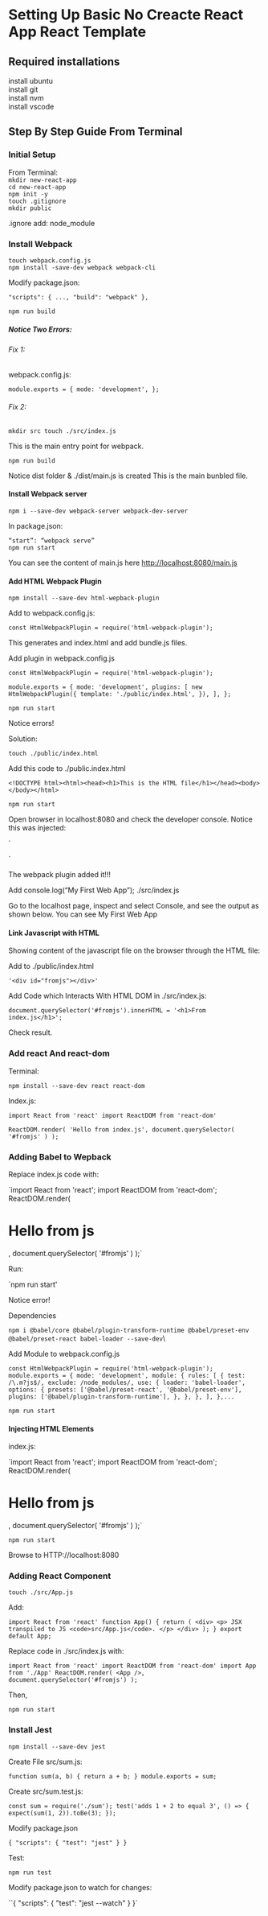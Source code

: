 # Setting Up Basic No Creacte React App React Template


## Required installations

install ubuntu   
install git   
install nvm   
install vscode   

## Step By Step Guide From Terminal

### Initial Setup

From Terminal:  
`mkdir new-react-app`  
`cd new-react-app`  
`npm init -y`  
`touch .gitignore`  
`mkdir public`  

.ignore add: node_module

### Install Webpack

`touch webpack.config.js`  
`npm install -save-dev webpack webpack-cli`  


Modify package.json:

`
  "scripts": {
    ...,
    "build": "webpack"
  },
`
  
`
npm run build
`

##### Notice Two Errors:

###### Fix 1:

webpack.config.js:

`
module.exports = {
  mode: 'development',
};
`

###### Fix 2: 

`
mkdir src
touch ./src/index.js
`

This is the main entry point for webpack.

`
npm run build
`

Notice dist folder & ./dist/main.js is created
This is the main bunbled file.


#### Install Webpack server

`
npm i --save-dev webpack-server webpack-dev-server
`


In package.json:

`“start”: “webpack serve”`  
`npm run start`  


You can see the content of main.js here [http://localhost:8080/main.js](http://localhost:8080/main.js)

#### Add HTML Webpack Plugin

`npm install --save-dev html-wepback-plugin`  


Add to webpack.config.js:

`const HtmlWebpackPlugin = require('html-webpack-plugin');`  


This generates and index.html and add bundle.js files.


Add plugin in webpack.config.js


`const HtmlWebpackPlugin = require('html-webpack-plugin');`

`
module.exports = {
    mode: 'development',
    plugins: [
      new HtmlWebpackPlugin({
        template:
          './public/index.html',
      }),
    ],
  };
`    

`
npm run start
`

Notice errors!

Solution: 

`
touch ./public/index.html
`

Add this code to ./public.index.html


`<!DOCTYPE html><html><head><h1>This is the HTML file</h1></head><body></body></html>`


`npm run start`

Open browser in localhost:8080 and check the developer console. Notice this was injected:

`
<script defer src="main.js"></script></head>

`

The webpack plugin added it!!!

Add console.log(“My First Web App”); ./src/index.js


Go to the localhost page, inspect and select Console, and see the output as shown below.
You can see My First Web App

#### Link Javascript with HTML

Showing content of the javascript file on the browser through the HTML file:

Add to ./public/index.html

`'<div id="fromjs"></div>'`

Add Code which Interacts With HTML DOM in ./src/index.js:

`
document.querySelector('#fromjs').innerHTML = '<h1>From index.js</h1>';
`

Check result.


### Add react And react-dom

Terminal: 

`npm install --save-dev react react-dom`

Index.js:

`import React from 'react'
import ReactDOM from 'react-dom'`

`ReactDOM.render(
  'Hello from index.js',
  document.querySelector(
    '#fromjs'
  )
);`

### Adding Babel to Wepback

Replace index.js code with:

`import React from 'react';
import ReactDOM from 'react-dom';
ReactDOM.render(
  <h1>Hello from js</h1>,
  document.querySelector(
    '#fromjs'
  )
);`

Run:

`npm run start'

Notice error!

Dependencies

`npm i @babel/core @babel/plugin-transform-runtime @babel/preset-env @babel/preset-react babel-loader --save-dev`\

Add Module to webpack.config.js

`const HtmlWebpackPlugin = require('html-webpack-plugin');
module.exports = {
    mode: 'development',
module: {
    rules: [
      {
        test: /\.m?js$/,
        exclude: /node_modules/,
        use: {
          loader: 'babel-loader',
          options: {
            presets: ['@babel/preset-react', '@babel/preset-env'],
            plugins: ['@babel/plugin-transform-runtime'],
          },
        },
      },
    ],
  },...`

  `npm run start`

  #### Injecting HTML Elements

index.js: 

  `import React from 'react';
import ReactDOM from 'react-dom';
ReactDOM.render(
  <h1>Hello from js</h1>,
  document.querySelector(
    '#fromjs'
  )
);`

`npm run start`

Browse to HTTP://localhost:8080


### Adding React Component

`touch ./src/App.js`

Add: 


`import React from 'react'
function App() {
  return (
    <div>
        <p>
          JSX transpiled to JS <code>src/App.js</code>.
        </p>
    </div>
  );
}
export default App;`

Replace code in ./src/index.js with:

`import React from 'react'
import ReactDOM from 'react-dom'
import App from './App'
ReactDOM.render(
    <App />,
  document.querySelector('#fromjs')
);`


Then,

`npm run start`


### Install Jest 

`npm install --save-dev jest`

Create File src/sum.js:

`function sum(a, b) {
  return a + b;
}
module.exports = sum;`

Create src/sum.test.js:

`const sum = require('./sum');
test('adds 1 + 2 to equal 3', () => {
  expect(sum(1, 2)).toBe(3);
});`

Modify package.json

`{
  "scripts": {
    "test": "jest"
  }
}`

Test:

`npm run test`

Modify package.json to watch for changes:

``{
  "scripts": {
    "test": "jest --watch"
  }
}`






